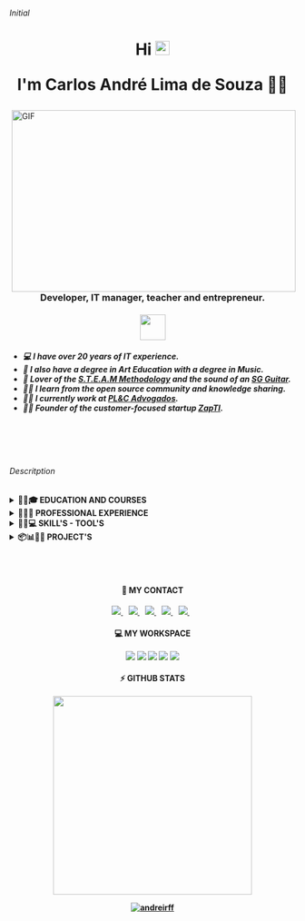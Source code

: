 <!-- INITIAL -->
###### Initial

<!-- PRESENTATION -->
<h1 align='center'>Hi <img src="https://media.giphy.com/media/hvRJCLFzcasrR4ia7z/giphy.gif" width="25px">
<p>I'm Carlos André Lima de Souza 👨‍💻</p>
</h1>

<!-- GIF-->
<img align="right" alt="GIF" src="https://github.com/abhisheknaiidu/abhisheknaiidu/blob/master/code.gif?raw=true" width="500" height="320" />

<h3 align='center'>Developer, IT manager, teacher and entrepreneur.
</br></br>
<img src="https://acegif.com/wp-content/gif/brazilian-flag-28.gif" width="45px">
</h3>

<!-- ABSTRATC -->
<h5>
  
- 💻 I have over 20 years of IT experience.
- 📘 I also have a degree in Art Education with a degree in Music.
- 📘 Lover of the <a href="https://en.wikipedia.org/wiki/STEAM_fields/">S.T.E.A.M Methodology</a> and the sound of an <a href="https://www.gibson.com/en-US/Guitar/USAPAH661/SG-Special/Vintage-Cherry/">SG Guitar</a>.
- 👨‍💻 I learn from the open source community and knowledge sharing.
- 👨‍💻 I currently work at <a href="https://www.plcadvogados.com.br/">PL&C Advogados</a>.
- 👨‍💻 Founder of the customer-focused startup <a href="https://www.zapti.com.br/">ZapTI</a>. 
</h5>
<br/>
<br/>
<br/>

<!-- DESCRIPTION -->
###### Descritption

<!-- EDUCATION AND COURSES-->

<details>
  
  <summary><b>  🏢📝🎓 EDUCATION AND COURSES</b></summary>

## EDUCATION 
##### to return click on the button [🔝](#initial)

 - 📖 **Specialization in Data Governance and Cybersecurity**\
📆 2022 - 2023\
📍 <a href="https://www.pucminas.br/">**Pontifical Catholic University - Puc Minas**</a> - Minas Gerais, Brazil 
  
- 📖 **Information Technology Management**\
📆 2012 - 2015\
📍 <a href="https://estacio.br/">**University Estácio de Sá**</a> - Minas Gerais, Brazil

- 📖 **Art Education with a degree in Music**\
📆 2003 - 2006\
  📍 <a href="https://www.uemg.br/">**University of State of Minas Gerais**</a> - Minas Gerais, Brazil


## COURSES IN PROGRESS... 
##### to return click on the button [🔝](#initial)

- 📖 **Android development with Java**\
📆 2021 - ...\
  📍 <a href="https://www.udemy.com/">**Udemy**</a> - Education and learning marketplace
<img src="https://img.shields.io/badge/Github-100000?logo=github&logoColor=white" />
<img src="https://img.shields.io/badge/HTML5-E34F26?logo=html5&logoColor=white" />
<img src="https://img.shields.io/badge/CSS3-1572B6?&logo=css3&logoColor=white" />
<img src="https://img.shields.io/badge/JavaScript-323330?logo=javascript&logoColor=F7DF1E" />
<img src="https://img.shields.io/badge/Bootstrap-563D7C?logo=bootstrap&logoColor=white" />
<img src="https://img.shields.io/badge/PHP-777BB4?logo=php&logoColor=white" />
<img src="https://img.shields.io/badge/MySQL-00000F?logo=mysql&logoColor=white" />

- 📖 **Flutter development**\
📆 2021 - ...\
📍 <a href="https://www.udemy.com/">**Udemy**</a> - Education and learning marketplace
<img src="https://img.shields.io/badge/Flutter-02569B?logo=flutter&logoColor=white" />
<img src="https://img.shields.io/badge/Dart-0175C2?logo=dart&logoColor=white" />
<img src="https://img.shields.io/badge/Material--UI-0081CB?logo=material-ui&logoColor=white" />
<img src="https://img.shields.io/badge/Visual_Studio_Code-0078D4?logo=visual%20studio%20code&logoColor=white" />

- 📖 **Android development with Java and Kotlin**\
📆 2019 - 2020\
📍 <a href="https://www.udemy.com/">**Udemy**</a> - Education and learning marketplace
<img src="https://img.shields.io/badge/Android_Studio-3DDC84?logo=Android-Studio&logoColor=ffffff" />
<img src="https://img.shields.io/badge/Java-ED8B00?logo=java&logoColor=white" />
<img src="https://img.shields.io/badge/Kotlin-0095D5?logo=kotlin&logoColor=white" />
<img src="https://img.shields.io/badge/Material--UI-0081CB?logo=material-ui&logoColor=white" />
<img src="https://img.shields.io/badge/SQLite-07405E?logo=sqlite&logoColor=white" />
<img src="https://img.shields.io/badge/Google%20Cloud-black?&logo=google-cloud" />
<img src="https://img.shields.io/badge/Google%20Analytics-E37400?logo=google%20analytics&logoColor=white" />
<img src="https://img.shields.io/badge/Google%20Firebase-ffca28?logo=firebase&logoColor=black"/>
<img src="https://img.shields.io/badge/Google_Play-414141?logo=google-play&logoColor=white" />

</details>
  
  
<!-- PROFESSIONAL EXPERIENCE -->
<details>
  
  <summary><b>  📆📝💲 PROFESSIONAL EXPERIENCE</b></summary>
  
##### to return click on the button [🔝](#initial)

- 👨‍💻 **IT Infrastructure Supervisor**\
📆 2021 - Moment\
📍 <a href="https://www.plcadvogados.com.br/">**PL&C - Portela Lima Lobato Colen Advogados**</a> - Belo Horizonte/MG, Brazil
✏ **Core Business:** advocacy

- 👨‍💻 **IT Supervisor**\
📆 2020 - 2021\
📍 <a href="https://www.igh.org.br/">**IGH - Instituto de Gestão e Humanização**</a> - Contagem/MG, Brazil
✏ **Core Business:** public health
  
- 👨‍💻 **IT instructor**\
📆 2019 - 2020\
📍 <a href="https://www.codigokid.com.br/">**Código Kid - Escola de Tecnologia**</a> - Contagem/MG, Brazil
✏ **Core Business:** IT education
  
- 👨‍💻 **IT Coordinator**\
📆 2012 - 2018\
📍 <a href="https://www2.samp.com.br/">**Samp Minas Assistência Médica**</a> - Belo Horizonte/MG, Brazil
✏ **Core Business:** health plan
  
- 👨‍💻 **Infrastructure Support Analyst**\
📆 2010 - 2012\
📍 <a href="https://www.dtajeans.com.br/">**ICL - Industrial Cachoeira LTDA (DTA Jeans)**</a> - Betim/MG, Brazil
✏ **Core Business:** textile industry
  
- 👨‍💻 **Computing and Systems Technician**\
📆 2007 - 2010\
📍 <a href="http://www.meioambiente.mg.gov.br/">**Secretaria de Meio Ambiente do Estado de Minas Gerais**</a> - Minas Gerais, Brazil
✏ **Core Business:** environmental inspection
  
- 👨‍💻 **Arts Teacher**\
📆 2006 - 2006\
📍 <a href="https://www2.educacao.mg.gov.br/">**Secretaria de Educação do Estado de Minas Gerais**</a> - Minas Gerais, Brazil
✏ **Core Business:** Art education
  
- 👨‍💻 **Computing and Systems Technician**\
📆 2001 - 2005\
📍 <a href="https://www.caixa.gov.br/Paginas/home-caixa.aspx">**CEF - Caixa Econômica Federal**</a> - Brazil
✏ **Core Business:** financial institution
  
<img align="left" height="94px" width="94px" alt="Warpnet" src="https://logospng.org/download/banco-do-brasil/logo-banco-do-brasil-icon-4096.png"/>
- 👨‍💻 **Computing and Systems Assistant**\
📆 1999 - 2001\
📍 <a href="https://www.bb.com.br/">**Banco do Brasil**</a> - Brazil
✏ **Core Business:** financial institution
  
</details>


<!-- SKILLS & TOOLS -->
<details>
  
  <summary><b>📃🚀💻 SKILL'S - TOOL'S</b></summary>

  ##### to return click on the button [🔝](#initial)
  
- [🤜🤛 Group](#-group-)
- [👨 Social](#-social-)
- [👩‍💻 Languages](#-languages-)
- [👩‍💻 IDE](#-ide-)
- [⚡ Database](#-database-)
- [📱 Mobile Frameworks](#-mobile-frameworks-)
- [🚀 Frameworks](#-frameworks-)
- [☁ Cloud](#-cloud-)
- [📊 Analytics](#-analytics-)
- [💻 OS](#-os-)
- [💻 Workspace Spec](#-workspace-spec-)
- [🛒 Store](#-store-)
- [👨‍💻 Office](#-office-)
- [🖍 Design](#-design-)
- [🎮 Games](#-games-)
- [📝 Blog](#-blog-)
- [🎞 Streaming](#-streaming-)
- [💲 Cryptocurrency](#-cryptocurrency-)
- [❤ Funding](#-funding-)
- [🎶 Sound](#-sound-)
- [🍔🍕 Food](#-food-)
- [✏ Contribute](#-contribute-)

### 🤜🤛 Group [🔝](#Descritption)
[![Discord](https://img.shields.io/badge/Discord-7289DA?logo=discord&logoColor=white)](https://discord.com)
[![MicrosoftTeams](https://img.shields.io/badge/Microsoft_Teams-6264A7?logo=microsoft-teams&logoColor=white)](https://microsoft.com)
[![Zomm](https://img.shields.io/badge/Zoom-2D8CFF?logo=zoom&logoColor=white)](https://www.zoom.com)

### 👨👩 Social [🔝](#Descritption)
[![Instagram](https://img.shields.io/badge/Instagram-E4405F?logo=instagram&logoColor=white)](https://instagram.com/)
[![Facebook](https://img.shields.io/badge/Facebook-1877F2?logo=facebook&logoColor=white)](https://facebook.com/)
[![Linkedin](https://img.shields.io/badge/LinkedIn-0077B5?logo=linkedin&logoColor=white)](https://www.linkedin.com/)
[![TikTok](https://img.shields.io/badge/TikTok-000000?logo=tiktok&logoColor=white)](https://tiktok.com/)
[![Steam](https://img.shields.io/badge/Steam-000000?logo=steam&logoColor=white)](https://steamcommunity.com/)
[![Github](https://img.shields.io/badge/Github-100000?ogo=github&logoColor=white)](https://github.com/)

### 👩‍💻 Languages [🔝](#Descritption)
[![JAVA](https://img.shields.io/badge/Java-ED8B00?logo=java&logoColor=white)](https://java.com/)
[![Javascript](https://img.shields.io/badge/JavaScript-323330?logo=javascript&logoColor=F7DF1E)](https://www.javascript.com/)
[![HTML5](https://img.shields.io/badge/HTML5-E34F26?logo=html5&logoColor=white)](https://html.com/)
[![CSS3](https://img.shields.io/badge/CSS3-1572B6?logo=css3&logoColor=white)](https://developer.mozilla.org/en-US/docs/Web/CSS)
[![PHP](https://img.shields.io/badge/PHP-777BB4?logo=php&logoColor=white)](https://php.net)
[![Markdown](https://img.shields.io/badge/Markdown-000000?logo=markdown&logoColor=white)](https://www.markdownguide.org/)
[![Git](https://img.shields.io/badge/Git-F05032?logo=git&logoColor=white)](https://git-scm.com/)
[![Github](https://img.shields.io/badge/github-100000?logo=github&logoColor=white)](https://github.com)
[![NPM](https://img.shields.io/badge/npm-CB3837?logo=npm&logoColor=white)](https://www.npmjs.com/)

### ⚡ Database [🔝](#Descritption)
<img src="https://img.shields.io/badge/MySQL-00000F?logo=mysql&logoColor=white" />
<img src="https://img.shields.io/badge/PostgreSQL-316192?logo=postgresql&logoColor=white" />
<img src="https://img.shields.io/badge/MongoDB-4EA94B?logo=mongodb&logoColor=white" />
<img src="https://img.shields.io/badge/SQLite-07405E?logo=sqlite&logoColor=white" />
<img src="https://img.shields.io/badge/Microsoft%20SQL%20Sever-CC2927?logo=microsoft%20sql%20server&logoColor=white" />
<img src="https://img.shields.io/badge/MariaDB-003545?logo=mariadb&logoColor=white" />
<img src="https://img.shields.io/badge/redis-%23DD0031.svg?logo=redis&logoColor=white"/>

### 📱 Mobile Frameworks [🔝](#Descritption)
<img src="https://img.shields.io/badge/Flutter-02569B?logo=flutter&logoColor=white" />

### 🚀 Frameworks [🔝](#Descritption)
<img src="https://img.shields.io/badge/Microsoft-666666?logo=microsoft&logoColor=white" />
<img src="https://img.shields.io/badge/Docker-2CA5E0?logo=docker&logoColor=white"/>
<img src="https://img.shields.io/badge/firebase-ffca28?logo=firebase&logoColor=black"/>
<img src="https://img.shields.io/badge/Git-F05032?logo=git&logoColor=white"/>
<img src="https://img.shields.io/badge/Postman-FF6C37?logo=Postman&logoColor=white"/>
<img src="https://img.shields.io/badge/PowerShell-5391FE?logo=PowerShell&logoColor=white"/>
<img src="https://img.shields.io/badge/PowerBI-F2C811?logo=Power%20BI&logoColor=black"/>
<img src="https://img.shields.io/badge/Nginx-009639?logo=nginx&logoColor=white"/>

### ☁ Cloud [🔝](#Descritption)
<img src="https://img.shields.io/badge/Amazon_AWS-232F3E?logo=amazon-aws&logoColor=white" />
<img src="https://img.shields.io/badge/Google_Cloud-4285F4?logo=google-cloud&logoColor=white" />
<img src="https://img.shields.io/badge/microsoft%20azure-0089D6?logo=microsoft-azure&logoColor=white" />

### 📊 Analytics [🔝](#Descritption)
<img src="https://img.shields.io/badge/Google%20Analytics-E37400?logo=google%20analytics&logoColor=white" />

### 💻 OS [🔝](#Descritption)
<img src="https://img.shields.io/badge/Windows-0078D6?logo=windows&logoColor=white" />
<img src="https://img.shields.io/badge/Android-3DDC84logo=android&logoColor=white" />
<img src="https://img.shields.io/badge/iOS-000000?logo=ios&logoColor=white" />
<img src="https://img.shields.io/badge/Linux-FCC624?logo=linux&logoColor=black" />
<img src="https://img.shields.io/badge/Ubuntu-E95420?logo=ubuntu&logoColor=white" />
<img src="https://img.shields.io/badge/Kali_Linux-557C94?logo=kali-linux&logoColor=white" />
<img src="https://img.shields.io/badge/Debian-A81D33?logo=debian&logoColor=white" />
<img src="https://img.shields.io/badge/Fedora-294172?logo=fedora&logoColor=white" />
<img src="https://img.shields.io/badge/Tails-56347C?logo=tails&logoColor=white" />
<img src="https://img.shields.io/badge/Windows_XP-003399?logo=windows-xp&logoColor=white" />

### 👩‍💻 IDE [🔝](#Descritption)
<img src="https://img.shields.io/badge/Visual_Studio_Code-0078D4?logo=visual%20studio%20code&logoColor=white" />
<img src="https://img.shields.io/badge/Xcode-007ACC?logo=Xcode&logoColor=white" />
<img src="https://img.shields.io/badge/Visual_Studio_2019-5C2D91?logo=visual%20studio&logoColor=white" />

### 🛒 Store [🔝](#Descritption)
<img src="https://img.shields.io/badge/Google_Play-414141?logo=google-play&logoColor=white" />
<img src="https://img.shields.io/badge/App_Store-0D96F6?logo=app-store&logoColor=white" />

### 👨‍💻 Office [🔝](#Descritption)
<img src="https://img.shields.io/badge/Microsoft_Excel-217346?logo=microsoft-excel&logoColor=white" />
<img src="https://img.shields.io/badge/Microsoft_PowerPoint-B7472A?logo=microsoft-powerpoint&logoColor=white" />
<img src="https://img.shields.io/badge/Microsoft_Access-A4373A?logo=microsoft-access&logoColor=white" />
<img src="https://img.shields.io/badge/Microsoft_SQL_Server-CC2927?logo=microsoft-sql-server&logoColor=white" />
<img src="https://img.shields.io/badge/Microsoft_Office-D83B01?logo=microsoft-office&logoColor=white" />
<img src="https://img.shields.io/badge/Microsoft_SharePoint-0078D4?logo=microsoft-sharepoint&logoColor=white" />
<img src="https://img.shields.io/badge/Microsoft_Word-2B579A?logo=microsoft-word&logoColor=white" />
<img src="https://img.shields.io/badge/Microsoft_Visio-3955A3?logo=microsoft-visio&logoColor=white" />
<img src="https://img.shields.io/badge/Google%20Sheets-34A853?logo=google-sheets&logoColor=white" />

### 💻 Workspace Spec [🔝](#Descritption)
<img src="https://img.shields.io/badge/NVIDIA-GTX1650-76B900?logo=nvidia&logoColor=white" />
<img src="https://img.shields.io/badge/AMD-Radeon_RX_5500-ED1C24?logo=amd&logoColor=white" />
<img src="https://img.shields.io/badge/Intel-Core_i5--10th-0071C5?logo=intel&logoColor=white" />
<img src="https://img.shields.io/badge/AMD-Ryzen_7_3800X-ED1C24?logo=amd&logoColor=white" />
<img src="https://img.shields.io/badge/Windows-ASUS_Zenbook_3-0078D6?logo=windows&logoColor=white" />
<img src="https://img.shields.io/badge/Apple-MacBook_Pro_2012-999999?logo=apple&logoColor=white" />

### 🖍📐 Design [🔝](#Descritption)
<img src="https://img.shields.io/badge/Adobe%20Illustrator-FF9A00?logo=adobe%20illustrator&logoColor=white" />
<img src="https://img.shields.io/badge/Adobe%20XD-FF61F6?logo=Adobe%20XD&logoColor=white" />
<img src="https://img.shields.io/badge/Adobe%20InDesign-FF3366?logo=Adobe%20InDesign&logoColor=white" />
<img src="https://img.shields.io/badge/gimp-5C5543?logo=gimp&logoColor=white" />

### 🎮🕹 Games [🔝](#Descritption)
<img src="https://img.shields.io/badge/PlayStation-003791?logo=playstation&logoColor=white" />
<img src="https://img.shields.io/badge/Xbox-107C10?logo=xbox&logoColor=white" />
<img src="https://img.shields.io/badge/Nintendo_Switch-E60012?logo=nintendo-switch&logoColor=white" />
<img src="https://img.shields.io/badge/Steam-000000?logo=steam&logoColor=white" />
<img src="https://img.shields.io/badge/Counter_Strike-000000?logo=counter-strike&logoColor=white" />
<img src="https://img.shields.io/badge/Itch.io-FA5C5C?logo=itch.io&logoColor=white" />
<img src="https://img.shields.io/badge/Stadia-CD2640?logo=stadia&logoColor=white" />
<img src="https://img.shields.io/badge/Nintendo_3DS-D12228?logo=nintendo-3ds&logoColor=white" />

### 📝 Blog [🔝](#Descritption)
<img src="https://img.shields.io/badge/Medium-12100E?logo=medium&logoColor=white" />
<img src="https://img.shields.io/badge/Wordpress-21759B?logo=wordpress&logoColor=white" />
<img src="https://img.shields.io/badge/Blogger-FF5722?logo=blogger&logoColor=white" />
<img src="https://img.shields.io/badge/RSS-FFA500?logo=rss&logoColor=white" />

### 🎞 Streaming [🔝](#Descritption)
<img src="https://img.shields.io/badge/YouTube-FF0000?logo=youtube&logoColor=white" />

### 💲 Cryptocurrency [🔝](#Descritption)
<img src="https://img.shields.io/badge/Bitcoin-000000?logo=bitcoin&logoColor=white" />

### ❤ Funding [🔝](#Descritption)
<img src="https://img.shields.io/badge/picpay-21C25E?logo=picpay&logoColor=white" />
<img src="https://img.shields.io/badge/PayPal-00457C?logo=paypal&logoColor=white" />
<img src="https://img.shields.io/badge/Patreon-F96854?logo=patreon&logoColor=white" />

### 🎶 Sound [🔝](#Descritption)
<img src="https://img.shields.io/badge/Spotify-1ED760?logo=spotify&logoColor=white" />
<img src="https://img.shields.io/badge/SoundCloud-FF3300?logo=soundcloud&logoColor=white" />

### 🍔🍕 Food [🔝](#Descritption)
<img src="https://img.shields.io/badge/Uber_Eats-5FB709?logo=uber-eats&logoColor=white" />
<img src="https://img.shields.io/badge/Aiqfome-7A1FA2?logo=aiqfome&logoColor=white" />
<img src="https://img.shields.io/badge/iFood-EA1D2C?logo=ifood&logoColor=white" />

</details>


<!-- PROJECT'S -->
<details>
  
  <summary><b>  📦📊👨‍💻 PROJECT'S</b></summary> 
  
  ##### to return click on the button [🔝](#initial)
  
</details>
<br/>
<br/>
<br/>

<!-- CONTACTS -->
<h4 align='center'>  📱 MY CONTACT</h4>
<h4 align='center'>
    <!-- LINKEDIN -->
  <a href="https://www.linkedin.com/in/carlosandrelima/">
    <img src="https://img.shields.io/badge/Carlos André Lima de Souza-blue?&style=for-the-badge&logo=Linkedin&logoColor=white" />    
  </a>&nbsp;&nbsp;
  <!-- WHATSAPP -->
  <a href="https://api.whatsapp.com/send?phone=5531994039469&text=Ol%C3%A1%20Carlos%20via%20Github">
    <img src="https://img.shields.io/badge/WHATSAPP-%2325D366.svg?&style=for-the-badge&logo=whatsapp&logoColor=white" />    
  </a>&nbsp;&nbsp;
  <!-- TELEGRAM -->
  <a href="https://t.me/zapti">
    <img src="https://img.shields.io/badge/Telegram-2CA5E0?style=for-the-badge&logo=telegram&logoColor=white" />        
  </a>&nbsp;&nbsp;
  <!-- EMAIL -->
  <a href="mailto:zapti.contato@gmail.com?subject=Ol%C3%A1%20Carlos%20via%20Github&body=Olá Carlos tudo bem? via Github">
    <img src="https://img.shields.io/badge/zapti.contato@gmail.com-D14836?style=for-the-badge&logo=gmail&logoColor=white" />
  </a>&nbsp;&nbsp;
  <!-- INSTAGRAM -->
    <a href="https://bit.ly/zaptiinstagram">
    <img src="https://img.shields.io/badge/instagram-%23E4405F.svg?&style=for-the-badge&logo=instagram&logoColor=white" />        
  </a>&nbsp;&nbsp;
</p>

<!-- MY WORKSPACE -->
<h4 align='center'>  💻 MY WORKSPACE<br/><br/>
  <img src="https://img.shields.io/badge/Linux-FCC624?style=for-the-badge&logo=linux&logoColor=black" />
  <img src="https://img.shields.io/badge/Windows-0078D6?style=for-the-badge&logo=windows&logoColor=white" />
  <img src="https://img.shields.io/badge/intel-core%20i7%203TH-%230071C5.svg?&style=for-the-badge&logo=intel&logoColor=white" />
  <img src="https://img.shields.io/badge/RAM-16GB-%230071C5.svg?&style=for-the-badge&logoColor=white" />
  <img src="https://img.shields.io/badge/nvidia-gtx%20750ti-%2376B900.svg?&style=for-the-badge&logo=nvidia&logoColor=white" />
</h4>

<!-- GITHUB STATS -->
<h4 align='center'>  ⚡ GITHUB STATS<br/><br/>
  <a href="#"><img src="https://github-readme-stats.vercel.app/api?username=andreirff&show_icons=true&count_private=true&theme=vision-friendly-dark" width="350"></a>
  
  [![andreirff](https://github-readme-stats.vercel.app/api/top-langs/?username=andreirff&hide=html&layout=compact&theme=vision-friendly-dark)](https://github.com/andreirff/)
  
</h4><br/><br/>



